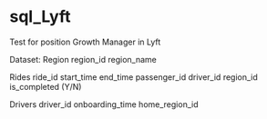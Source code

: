 # sql_Lyft
Test for position
Growth Manager in Lyft


Dataset: 
Region
region_id
region_name

Rides
ride_id
start_time 
end_time
passenger_id 
driver_id 
region_id
is_completed (Y/N)

Drivers
driver_id
onboarding_time 
home_region_id
